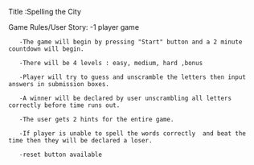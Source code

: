 Title :Spelling the City


Game Rules/User Story: 
       -1 player game
        
       -The game will begin by pressing "Start" button and a 2 minute countdown will begin.

       -There will be 4 levels : easy, medium, hard ,bonus
       
       -Player will try to guess and unscramble the letters then input answers in submission boxes.

       -A winner will be declared by user unscrambling all letters correctly before time runs out.

       -The user gets 2 hints for the entire game. 

       -If player is unable to spell the words correctly  and beat the time then they will be declared a loser.

       -reset button available


 
      


